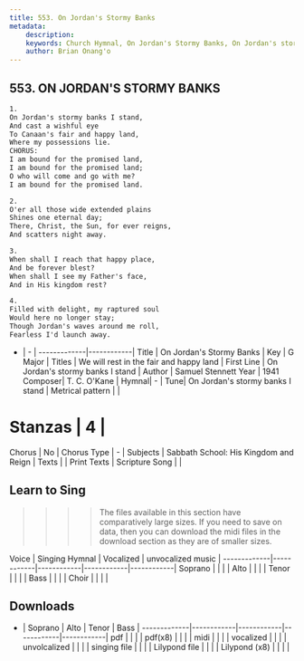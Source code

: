 ```yaml
---
title: 553. On Jordan's Stormy Banks
metadata:
    description: 
    keywords: Church Hymnal, On Jordan's Stormy Banks, On Jordan's stormy banks I stand , We will rest in the fair and happy land
    author: Brian Onang'o
---
```



## 553. ON JORDAN'S STORMY BANKS

```txt
1.
On Jordan's stormy banks I stand,
And cast a wishful eye
To Canaan's fair and happy land,
Where my possessions lie.
CHORUS:
I am bound for the promised land,
I am bound for the promised land;
O who will come and go with me?
I am bound for the promised land.

2.
O'er all those wide extended plains
Shines one eternal day;
There, Christ, the Sun, for ever reigns,
And scatters night away.

3.
When shall I reach that happy place,
And be forever blest?
When shall I see my Father's face,
And in His kingdom rest?

4.
Filled with delight, my raptured soul
Would here no longer stay;
Though Jordan's waves around me roll,
Fearless I'd launch away.
```

- |   -  |
-------------|------------|
Title | On Jordan's Stormy Banks |
Key | G Major |
Titles | We will rest in the fair and happy land |
First Line | On Jordan's stormy banks I stand  |
Author | Samuel Stennett
Year | 1941
Composer| T. C. O'Kane |
Hymnal|  - |
Tune| On Jordan's stormy banks I stand |
Metrical pattern | |
# Stanzas | 4 |
Chorus | No |
Chorus Type | - |
Subjects | Sabbath School: His Kingdom and Reign |
Texts |  |
Print Texts | 
Scripture Song |  |
  
## Learn to Sing

>>>> The files available in this section have comparatively large sizes. If you need to save on data, then you can download the midi files in the download section as they are of smaller sizes.

Voice |  Singing Hymnal | Vocalized | unvocalized music |
-------------|------------|------------|------------|------------|
Soprano | | | |
Alto | | | |
Tenor | | | |
Bass | | | |
Choir | | | |

## Downloads

- |  Soprano | Alto | Tenor | Bass |
-------------|------------|------------|------------|------------|
pdf | | | |
pdf(x8) | | | |
midi | | | |
vocalized | | | |
unvolcalized | | | |
singing file | | | |
Lilypond file | | | |
Lilypond (x8) | | | |
  
